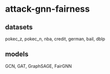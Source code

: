 # attack-gnn-fairness

## datasets
pokec_z, pokec_n, nba, credit, german, bail, dblp

## models
GCN, GAT, GraphSAGE, FairGNN


